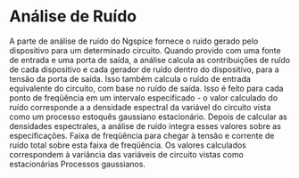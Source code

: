 # Análise de Ruído

A parte de análise de ruído do Ngspice fornece o ruído gerado
pelo dispositivo para um determinado circuito. Quando provido
com uma fonte de entrada e uma porta de saída, a análise calcula
as contribuições de ruído de cada dispositivo e cada gerador de
ruído dentro do dispositivo, para a tensão da porta de saída.
Isso também calcula o ruído de entrada equivalente do circuito,
com base no ruído de saída. Isso é feito para cada ponto de
freqüência em um intervalo especificado - o valor calculado do
ruído corresponde a a densidade espectral da variável do
circuito vista como um processo estoquês gaussiano
estacionário.  Depois de calcular as densidades espectrales, a
análise de ruído integra esses valores sobre as especificações.
Faixa de freqüência para chegar à tensão e corrente de ruído
total sobre esta faixa de freqüência.  Os valores calculados
correspondem à variância das variáveis de circuito
vistas como estacionárias Processos gaussianos.
